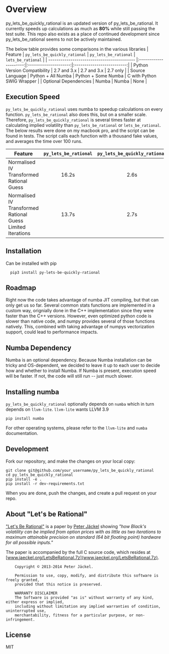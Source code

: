 # Overview
py_lets_be_quickly_rational is an updated version of py_lets_be_rational. It currently speeds up calculations as much as <b>80%</b> while still passing the test suite. This repo also exists as a place of continued development since py_lets_be_rational seems to not be actively maintained.


The below table provides some comparisons in the various libraries
| Feature                                     | `py_lets_be_quickly_rational` | `py_lets_be_rational` | `lets_be_rational`         |
| ------------------------------------------- |:---------------------:|:---------------------:|:--------------------------:|
| Python Version Compatibility                | 2.7 and 3.x           | 2.7 and 3.x           |           2.7 only         |
| Source Language                             | Python + All Numba    | Python + Some Numba   | C with Python SWIG Wrapper |
| Optional Dependencies                       | Numba                 | Numba                  |          None             |

## Execution Speed
`py_lets_be_quickly_rational` uses numba to speedup calculations on every function. `py_lets_be_rational` also does this, but on a smaller scale. Therefore, `py_lets_be_quickly_rational` is several times faster at calculating implied volatility than `py_lets_be_rational` or `lets_be_rational`. The below results were done on my macbook pro, and the script can be found in tests. The script calls each function with a thousand fake values, and averages the time over 100 runs.

| Feature                                     | `py_lets_be_rational` | `py_lets_be_quickly_rational` | Improvement 
| ------------------------------------------- |:---------------------:|:---------------------:|:---------------------:|
| Normalised IV Transformed Rational Guess                              | 16.2s    |  2.6s  | <b>~83%</b>
| Normalised IV Transformed Rational Guess Limited Iterations | 13.7s                   |  2.7s               | <b>~78%</b>


## Installation
  Can be installed with pip 
  ```
    pip3 install py-lets-be-quickly-rational
   ```
## Roadmap
Right now the code takes advantage of numba JIT compiling, but that can only get us so far. Several common stats functions are implemented in a custom way, orignially done in the C++ implementation since they were faster than the C++ versions. However, even optimized python code is slower than native code, and numpy provides several of those functions natively. This, combined with taking advantage of numpys vectorization support, could lead to performance impacts.  

## Numba Dependency
Numba is an optional dependency. Because Numba installation can be tricky and OS-dependent, 
we decided to leave it up to each user to decide how and whether to install Numba. If Numba is present, execution speed  will be faster. If not, the code will still run -- just much slower.




## Installing numba
`py_lets_be_quickly_rational` optionally depends on `numba` which in turn depends on `llvm-lite`. `llvm-lite` wants LLVM 3.9 
```
pip install numba
```

For other operating systems, please refer to the `llvm-lite` and `numba` documentation.

## Development

Fork our repository, and make the changes on your local copy:

```
git clone git@github.com/your_username/py_lets_be_quickly_rational
cd py_lets_be_quickly_rational
pip install -e .
pip install -r dev-requirements.txt
```

When you are done, push the changes, and create a pull request on your repo.


## About "Let's be Rational"

["Let's Be Rational"](http://www.pjaeckel.webspace.virginmedia.com/LetsBeRational.pdf>) is a paper by [Peter Jäckel](http://jaeckel.org) showing *"how Black's volatility can be implied from option prices with as little as two iterations to maximum attainable precision on standard (64 bit floating point) hardware for all possible inputs."*

The paper is accompanied by the full C source code, which resides at [www.jaeckel.org/LetsBeRational.7z](www.jaeckel.org/LetsBeRational.7z).

```
    Copyright © 2013-2014 Peter Jäckel.

    Permission to use, copy, modify, and distribute this software is freely granted,
    provided that this notice is preserved.

    WARRANTY DISCLAIMER
    The Software is provided "as is" without warranty of any kind, either express or implied,
    including without limitation any implied warranties of condition, uninterrupted use,
    merchantability, fitness for a particular purpose, or non-infringement.
```


## License
MIT 
